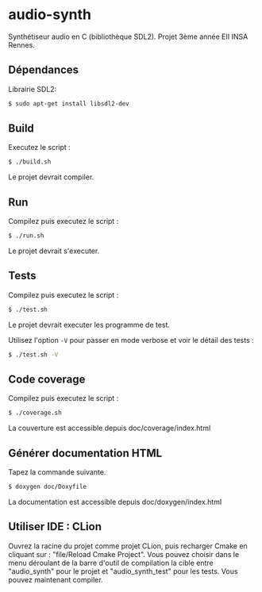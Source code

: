 # audio-synth

Synthétiseur audio en C (bibliothèque SDL2). Projet 3ème année EII INSA Rennes.

## Dépendances
Librairie SDL2:
```bash
$ sudo apt-get install libsdl2-dev
```

## Build
Executez le script :

```bash
$ ./build.sh
```

Le projet devrait compiler.

## Run
Compilez puis executez le script :

```bash
$ ./run.sh
```

Le projet devrait s'executer.


## Tests
Compilez puis executez le script :

```bash
$ ./test.sh
```

Le projet devrait executer les programme de test.

Utilisez l'option `-V` pour passer en mode verbose et voir le détail des tests :
```bash
$ ./test.sh -V
```

## Code coverage
Compilez puis executez le script :

```bash
$ ./coverage.sh
```
La couverture est accessible depuis doc/coverage/index.html

## Générer documentation HTML
Tapez la commande suivante.
```bash
$ doxygen doc/Doxyfile
```
La documentation est accessible depuis doc/doxygen/index.html

## Utiliser IDE : CLion
Ouvrez la racine du projet comme projet CLion, puis recharger Cmake en cliquant sur : "file/Reload Cmake Project".
Vous pouvez choisir dans le menu déroulant de la barre d'outil de compilation la cible entre "audio_synth" pour le projet et "audio_synth_test" pour les tests.
Vous pouvez maintenant compiler.
